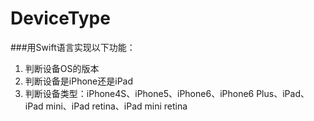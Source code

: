 DeviceType
==========

###用Swift语言实现以下功能：
1.  判断设备OS的版本
2.  判断设备是iPhone还是iPad
3.  判断设备类型：iPhone4S、iPhone5、iPhone6、iPhone6 Plus、iPad、iPad mini、iPad retina、iPad mini retina
